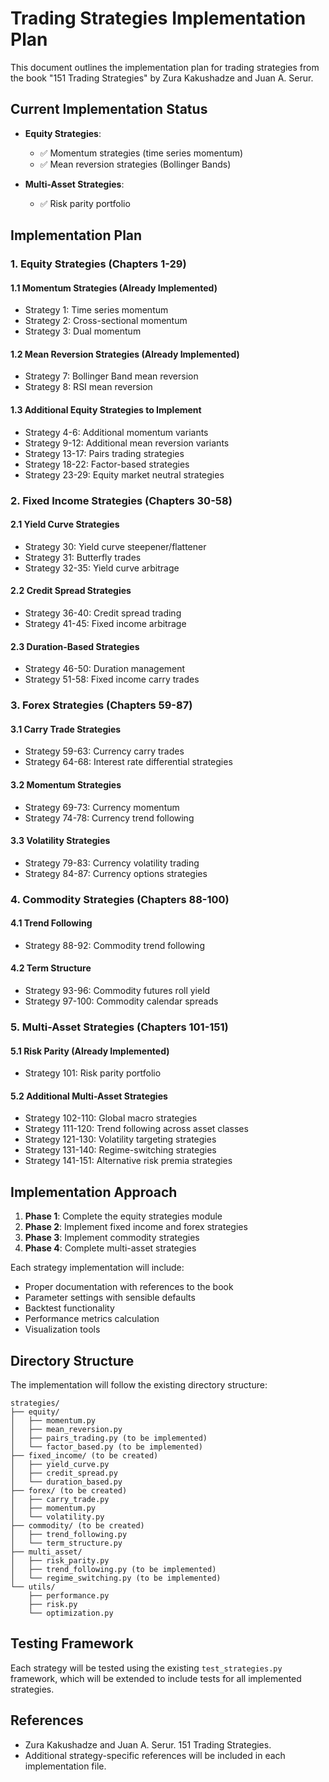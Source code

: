 # Trading Strategies Implementation Plan

This document outlines the implementation plan for trading strategies from the book "151 Trading Strategies" by Zura Kakushadze and Juan A. Serur.

## Current Implementation Status

- **Equity Strategies**:
  - ✅ Momentum strategies (time series momentum)
  - ✅ Mean reversion strategies (Bollinger Bands)

- **Multi-Asset Strategies**:
  - ✅ Risk parity portfolio

## Implementation Plan

### 1. Equity Strategies (Chapters 1-29)

#### 1.1 Momentum Strategies (Already Implemented)
- Strategy 1: Time series momentum
- Strategy 2: Cross-sectional momentum
- Strategy 3: Dual momentum

#### 1.2 Mean Reversion Strategies (Already Implemented)
- Strategy 7: Bollinger Band mean reversion
- Strategy 8: RSI mean reversion

#### 1.3 Additional Equity Strategies to Implement
- Strategy 4-6: Additional momentum variants
- Strategy 9-12: Additional mean reversion variants
- Strategy 13-17: Pairs trading strategies
- Strategy 18-22: Factor-based strategies
- Strategy 23-29: Equity market neutral strategies

### 2. Fixed Income Strategies (Chapters 30-58)

#### 2.1 Yield Curve Strategies
- Strategy 30: Yield curve steepener/flattener
- Strategy 31: Butterfly trades
- Strategy 32-35: Yield curve arbitrage

#### 2.2 Credit Spread Strategies
- Strategy 36-40: Credit spread trading
- Strategy 41-45: Fixed income arbitrage

#### 2.3 Duration-Based Strategies
- Strategy 46-50: Duration management
- Strategy 51-58: Fixed income carry trades

### 3. Forex Strategies (Chapters 59-87)

#### 3.1 Carry Trade Strategies
- Strategy 59-63: Currency carry trades
- Strategy 64-68: Interest rate differential strategies

#### 3.2 Momentum Strategies
- Strategy 69-73: Currency momentum
- Strategy 74-78: Currency trend following

#### 3.3 Volatility Strategies
- Strategy 79-83: Currency volatility trading
- Strategy 84-87: Currency options strategies

### 4. Commodity Strategies (Chapters 88-100)

#### 4.1 Trend Following
- Strategy 88-92: Commodity trend following

#### 4.2 Term Structure
- Strategy 93-96: Commodity futures roll yield
- Strategy 97-100: Commodity calendar spreads

### 5. Multi-Asset Strategies (Chapters 101-151)

#### 5.1 Risk Parity (Already Implemented)
- Strategy 101: Risk parity portfolio

#### 5.2 Additional Multi-Asset Strategies
- Strategy 102-110: Global macro strategies
- Strategy 111-120: Trend following across asset classes
- Strategy 121-130: Volatility targeting strategies
- Strategy 131-140: Regime-switching strategies
- Strategy 141-151: Alternative risk premia strategies

## Implementation Approach

1. **Phase 1**: Complete the equity strategies module
2. **Phase 2**: Implement fixed income and forex strategies
3. **Phase 3**: Implement commodity strategies
4. **Phase 4**: Complete multi-asset strategies

Each strategy implementation will include:
- Proper documentation with references to the book
- Parameter settings with sensible defaults
- Backtest functionality
- Performance metrics calculation
- Visualization tools

## Directory Structure

The implementation will follow the existing directory structure:

```
strategies/
├── equity/
│   ├── momentum.py
│   ├── mean_reversion.py
│   ├── pairs_trading.py (to be implemented)
│   └── factor_based.py (to be implemented)
├── fixed_income/ (to be created)
│   ├── yield_curve.py
│   ├── credit_spread.py
│   └── duration_based.py
├── forex/ (to be created)
│   ├── carry_trade.py
│   ├── momentum.py
│   └── volatility.py
├── commodity/ (to be created)
│   ├── trend_following.py
│   └── term_structure.py
├── multi_asset/
│   ├── risk_parity.py
│   ├── trend_following.py (to be implemented)
│   └── regime_switching.py (to be implemented)
└── utils/
    ├── performance.py
    ├── risk.py
    └── optimization.py
```

## Testing Framework

Each strategy will be tested using the existing `test_strategies.py` framework, which will be extended to include tests for all implemented strategies.

## References

- Zura Kakushadze and Juan A. Serur. 151 Trading Strategies.
- Additional strategy-specific references will be included in each implementation file.